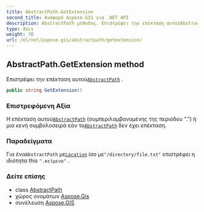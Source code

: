 ```yaml
---
title: AbstractPath.GetExtension
second_title: Αναφορά Aspose.GIS για .NET API
description: AbstractPath μέθοδος. Επιστρέφει την επέκταση αυτούAbstractPath .
type: docs
weight: 70
url: /el/net/aspose.gis/abstractpath/getextension/
---
```

## AbstractPath.GetExtension method

Επιστρέφει την επέκταση αυτού[`AbstractPath`](../) .

```csharp
public string GetExtension()
```

### Επιστρεφόμενη Αξία

Η επέκταση αυτού[`AbstractPath`](../) (συμπεριλαμβανομένης της περιόδου ".") ή μια κενή συμβολοσειρά εάν το[`AbstractPath`](../) δεν έχει επέκταση.

### Παραδείγματα

Για ένα`AbstractPath` με[`Location`](../location/) ίσο με`"/directory/file.txt"` επιστρέφει η ιδιότητα this `".κείμενο"` .

### Δείτε επίσης

* class [AbstractPath](../)
* χώρος ονομάτων [Aspose.Gis](../../abstractpath/)
* συνέλευση [Aspose.GIS](../../../)


